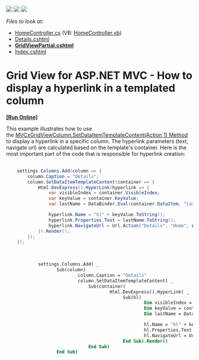 <!-- default badges list -->
![](https://img.shields.io/endpoint?url=https://codecentral.devexpress.com/api/v1/VersionRange/128549928/14.1.3%2B)
[![](https://img.shields.io/badge/Open_in_DevExpress_Support_Center-FF7200?style=flat-square&logo=DevExpress&logoColor=white)](https://supportcenter.devexpress.com/ticket/details/T107662)
[![](https://img.shields.io/badge/📖_How_to_use_DevExpress_Examples-e9f6fc?style=flat-square)](https://docs.devexpress.com/GeneralInformation/403183)
<!-- default badges end -->
<!-- default file list -->
*Files to look at*:

* [HomeController.cs](./CS/Controllers/HomeController.cs) (VB: [HomeController.vb](./VB/Controllers/HomeController.vb))
* [Details.cshtml](./CS/Views/Home/Details.cshtml)
* **[GridViewPartial.cshtml](./CS/Views/Home/GridViewPartial.cshtml)**
* [Index.cshtml](./CS/Views/Home/Index.cshtml)
<!-- default file list end -->
# Grid View for ASP.NET MVC - How to display a hyperlink in a templated column 
<!-- run online -->
**[[Run Online]](https://codecentral.devexpress.com/128549928/)**
<!-- run online end -->


This example illustrates how to use the <a href="https://documentation.devexpress.com/#AspNet/DevExpressWebMvcMVCxGridViewColumn_SetDataItemTemplateContenttopic2592">MVCxGridViewColumn.SetDataItemTemplateContent(Action`1) Method</a> to display a hyperlink in a specific column. The hyperlink parameters (text, navigate url) are calculated based on the template's container. Here is the most important part of the code that is responsible for hyperlink creation:<br /><br />


```cs
    settings.Columns.Add(column => {
        column.Caption = "Details";
        column.SetDataItemTemplateContent(container => {
            Html.DevExpress().HyperLink(hyperlink => {
                var visibleIndex = container.VisibleIndex;
                var keyValue = container.KeyValue;
                var lastName = DataBinder.Eval(container.DataItem, "LastName");

                hyperlink.Name = "hl" + keyValue.ToString();
                hyperlink.Properties.Text = lastName.ToString();
                hyperlink.NavigateUrl = Url.Action("Details", "Home", new { id = keyValue });
            }).Render();
        });
    });
```


<br />


```vb
            settings.Columns.Add( _
                   Sub(column)
                           column.Caption = "Details"
                           column.SetDataItemTemplateContent( _
                               Sub(container)
                                       Html.DevExpress().HyperLink( _
                                            Sub(hl)
                                                    Dim visibleIndex = container.VisibleIndex
                                                    Dim keyValue = container.KeyValue
                                                    Dim lastName = DataBinder.Eval(container.DataItem, "LastName")

                                                    hl.Name = "hl" + keyValue.ToString()
                                                    hl.Properties.Text = lastName.ToString()
                                                    hl.NavigateUrl = Url.Action("Details", "Home", New With {.id = keyValue})
                                            End Sub).Render()
                               End Sub)
                   End Sub)
```



<br/>


